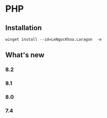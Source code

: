 # PHP

## Installation

```shell
winget install --id=LeNgocKhoa.Laragon  -e
```

## What's new

### 8.2
### 8.1
### 8.0
### 7.4